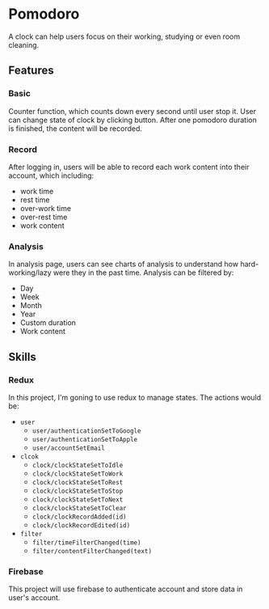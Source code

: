 # Pomodoro
A clock can help users focus on their working, studying or even room cleaning.

## Features

### Basic
Counter function, which counts down every second until user stop it.
User can change state of clock by clicking button.
After one pomodoro duration is finished, the content will be recorded.

### Record
After logging in, users will be able to record each work content into their account, which including:
- work time
- rest time
- over-work time
- over-rest time
- work content

### Analysis
In analysis page, users can see charts of analysis to understand how hard-working/lazy were they in the past time.
Analysis can be filtered by:
- Day
- Week
- Month
- Year
- Custom duration
- Work content

## Skills

### Redux
In this project, I'm goning to use redux to manage states.
The actions would be:
- `user`
    - `user/authenticationSetToGoogle`
    - `user/authenticationSetToApple`
    - `user/accountSetEmail`
- `clcok`
    - `clock/clockStateSetToIdle`
    - `clock/clockStateSetToWork`
    - `clock/clockStateSetToRest`
    - `clock/clockStateSetToStop`
    - `clock/clockStateSetToNext`
    - `clock/clockStateSetToClear`
    - `clock/clockRecordAdded(id)`
    - `clock/clockRecordEdited(id)`
- `filter`
    - `filter/timeFilterChanged(time)`
    - `filter/contentFilterChanged(text)`

### Firebase
This project will use firebase to authenticate account and store data in user's account.

